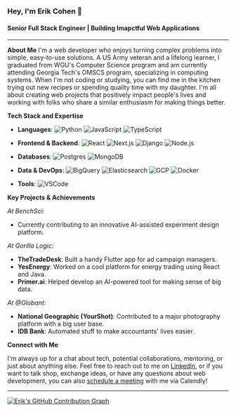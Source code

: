 ### Hey, I'm Erik Cohen 👋

#### Senior Full Stack Engineer | Building Imapctful Web Applications

---

**About Me**
I'm a web developer who enjoys turning complex problems into simple, easy-to-use solutions.
A US Army veteran and a lifelong learner, I graduated from WGU's Computer Science program and am currently attending Georgia Tech's OMSCS program, specializing in computing systems. When I'm not coding or studying, you can find me in the kitchen trying out new recipes or spending quality time with my daughter.
I'm all about creating web projects that positively impact people's lives and working with folks who share a similar enthusiasm for making things better.

**Tech Stack and Expertise**

- **Languages**: 
  ![Python](https://img.shields.io/badge/-Python-black?style=flat-square&logo=python)
  ![JavaScript](https://img.shields.io/badge/-JavaScript-black?style=flat-square&logo=javascript)
  ![TypeScript](https://img.shields.io/badge/-TypeScript-black?style=flat-square&logo=typescript)

- **Frontend & Backend**: 
  ![React](https://img.shields.io/badge/-React-black?style=flat-square&logo=react)
  ![Next.js](https://img.shields.io/badge/-Next.js-black?style=flat-square&logo=next.js)
  ![Django](https://img.shields.io/badge/-Django-black?style=flat-square&logo=django)
  ![Node.js](https://img.shields.io/badge/-Node.js-black?style=flat-square&logo=node.js)

- **Databases**: 
  ![Postgres](https://img.shields.io/badge/-Postgres-black?style=flat-square&logo=postgresql)
  ![MongoDB](https://img.shields.io/badge/-MongoDB-black?style=flat-square&logo=mongodb)

- **Data & DevOps**: 
  ![BigQuery](https://img.shields.io/badge/-BigQuery-black?style=flat-square&logo=google-cloud)
  ![Elasticsearch](https://img.shields.io/badge/-Elasticsearch-black?style=flat-square&logo=elasticsearch)
  ![GCP](https://img.shields.io/badge/-GCP-black?style=flat-square&logo=google-cloud)
  ![Docker](https://img.shields.io/badge/-Docker-black?style=flat-square&logo=docker)

- **Tools**: 
  ![VSCode](https://img.shields.io/badge/-VSCode-black?style=flat-square&logo=visual-studio-code)

**Key Projects & Achievements**

*At BenchSci:*
- Currently contributing to an innovative AI-assisted experiment design platform.

*At Gorilla Logic:*

- **TheTradeDesk**: Built a handy Flutter app for ad campaign managers.
- **YesEnergy**: Worked on a cool platform for energy trading using React and Java.
- **Primer.ai**: Helped develop an AI-powered tool for making sense of big data.

*At @Globant:*

- **National Geographic (YourShot)**: Contributed to a major photography platform with a big user base.
- **IDB Bank**: Automated stuff to make accountants' lives easier.

**Connect with Me**

I'm always up for a chat about tech, potential collaborations, mentoring, or just about anything else.
Feel free to reach out to me on [LinkedIn](www.linkedin.com/in/erik-cohen-dev), or if you want to talk shop, exchange ideas, or have any questions about web development, you can also [schedule a meeting](https://calendly.com/erik-cohen-dev) with me via Calendly!

---

[![Erik's GitHub Contribution Graph](https://github-readme-activity-graph.vercel.app/graph?username=ErikCohenDev&bg_color=0b0a0a&color=e6e6e6&line=546187&point=7cb1e9&area=true&hide_border=true)](https://github.com/ashutosh00710/github-readme-activity-graph)

